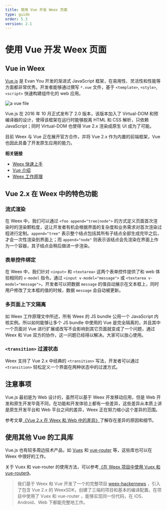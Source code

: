 ```yaml
---
title: 使用 Vue 开发 Weex 页面
type: guide
order: 5.3
version: 2.1
---
```


# 使用 Vue 开发 Weex 页面

## Vue in Weex

[Vue.js](https://vuejs.org/) 是 Evan You 开发的渐进式 JavaScript 框架，在易用性、灵活性和性能等方面都非常优秀。开发者能够通过撰写 `*.vue` 文件，基于 `<template>`, `<style>`, `<script>` 快速构建组件化的 web 应用。

![a vue file](//cn.vuejs.org/images/vue-component.png)

Vue.js 在 2016 年 10 月正式发布了 2.0 版本，该版本加入了 Virtual-DOM 和预编译器的设计，使得该框架在运行时能够脱离 HTML 和 CSS 解析，只依赖 JavaScript；同时 Virtual-DOM 也使得 Vue 2.x 渲染成原生 UI 成为了可能。

目前 Weex 与 Vue 正在展开官方合作，并将 Vue 2.x 作为内置的前端框架，Vue 也因此具备了开发原生应用的能力。

**相关链接**

* [Weex 快速上手](../index.html)
* [Vue 介绍](https://cn.vuejs.org/v2/guide/)
* [Weex 工作原理](./index.html)

## Vue 2.x 在 Weex 中的特色功能

### 流式渲染

在 Weex 中，我们可以通过 `<foo append="tree|node">` 的方式定义页面首次渲染时的渲染颗粒度，这让开发者有机会根据界面的复杂度和业务需求对首次渲染过程进行定制。`append="tree"` 表示整个结点包括其所有子结点全部生成完毕之后，才会一次性渲染到界面上；而 `append="node"` 则表示该结点会先渲染在界面上作为一个容器，其子结点会稍后做进一步渲染。

<!-- dotwe demo -->

### 表单控件绑定

在 Weex 中，我们针对 `<input>` 和 `<textarea>` 这两个表单控件提供了和 web 体验相同的 `v-model` 指令。通过 `<input v-model="message">` 或 `<textarea v-model="message">`，开发者可以把数据 `message` 的值自动展示在文本框上，同时用户修改了文本框的值的时候，数据 `message` 会自动被更新。

<!-- dotwe demo -->

### 多页面上下文隔离

如 Weex 工作原理文中所述，所有 Weex 的 JS bundle 公用一个 JavaScript 内核实例。所以如何能够让多个 JS bundle 中使用的 Vue 是完全隔离的，并且其中一个页面对 Vue 进行扩展或改写不会影响到其它页面就变成了一个问题，通过 Weex 和 Vue 双方的协作，这一问题已经得以解决。大家可以放心使用。

<!-- html5 apis -->

### `<transition>` 过渡状态

Weex 支持了 Vue 2.x 中经典的 `<transition>` 写法，开发者可以通过 `<transition>` 轻松定义一个界面在两种状态中的过渡方式。

## 注意事项

Vue.js 最初是为 Web 设计的，虽然可以基于 Weex 开发移动应用，但是 Web 开发和原生开发毕竟不同，在功能和开发体验上都有一些差异，这些差异从本质上讲是原生开发平台和 Web 平台之间的差异，Weex 正在努力缩小这个差异的范围。

参考文章[《Vue 2.x 在 Weex 和 Web 中的差异》](../../references/vue/index.html)了解存在差异的原因和细节。

## 使用其他 Vue 的工具库

Vue.js 也有较多周边技术产品，如 [Vuex](https://github.com/vuejs/vuex) 和 [vue-router](https://github.com/vuejs/vue-router) 等，这些库也可以在 Weex 中很好的工作。

关于 Vuex 和 vue-router 的使用方法，可以参考[《在 Weex 项目中使用 Vuex 和 vue-router》](../../references/vue/difference-of-vuex.html)。

> 我们基于 Weex 和 Vue 开发了一个的完整项目 [weex-hackernews](https://github.com/weexteam/weex-hackernews) ，引入了包含 Vue 2.x 的 WeexSDK，创建了三端的项目和基本的编译配置。在项目中使用了 Vuex 和 vue-router ，能够实现同一份代码，在 iOS、Android、Web 下都能完整地工作。
